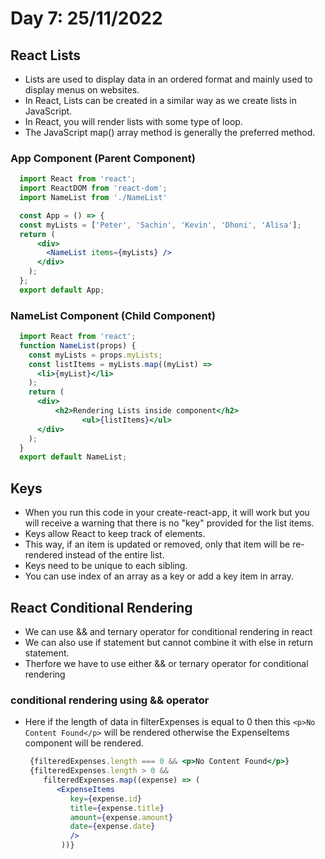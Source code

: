 # Day 7: 25/11/2022
## React Lists 
- Lists are used to display data in an ordered format and mainly used to display menus on websites. 
- In React, Lists can be created in a similar way as we create lists in JavaScript.
- In React, you will render lists with some type of loop.
- The JavaScript map() array method is generally the preferred method.
### App Component (Parent Component)
  ```jsx
    import React from 'react';   
    import ReactDOM from 'react-dom';   
    import NameList from './NameList'

    const App = () => {
    const myLists = ['Peter', 'Sachin', 'Kevin', 'Dhoni', 'Alisa'];   
    return (
        <div>
          <NameList items={myLists} />
        </div>
      );
    };
    export default App;
  ```
### NameList Component (Child Component)
  ```jsx
    import React from 'react';   
    function NameList(props) {  
      const myLists = props.myLists;  
      const listItems = myLists.map((myList) =>  
        <li>{myList}</li>  
      );  
      return (  
        <div>  
            <h2>Rendering Lists inside component</h2>  
                  <ul>{listItems}</ul>  
        </div>  
      );  
    }  
    export default NameList;  
  ```
## Keys
- When you run this code in your create-react-app, it will work but you will receive a warning that there is no "key" provided for the list items.
- Keys allow React to keep track of elements. 
- This way, if an item is updated or removed, only that item will be re-rendered instead of the entire list.
- Keys need to be unique to each sibling.
- You can use index of an array as a key or add a key item in array.
## React Conditional Rendering
- We can use && and ternary operator for conditional rendering in react
- We can also use if statement but cannot combine it with else in return statement. 
- Therfore we have to use either && or ternary operator for conditional rendering
### conditional rendering using && operator 
- Here if the length of data in filterExpenses is equal to 0 then this `<p>No Content Found</p>` will be rendered otherwise the ExpenseItems component will be rendered.
  ```jsx
   {filteredExpenses.length === 0 && <p>No Content Found</p>}
   {filteredExpenses.length > 0 &&
      filteredExpenses.map((expense) => (
         <ExpenseItems
            key={expense.id}
            title={expense.title}
            amount={expense.amount}
            date={expense.date}
            />
          ))}
 ```
